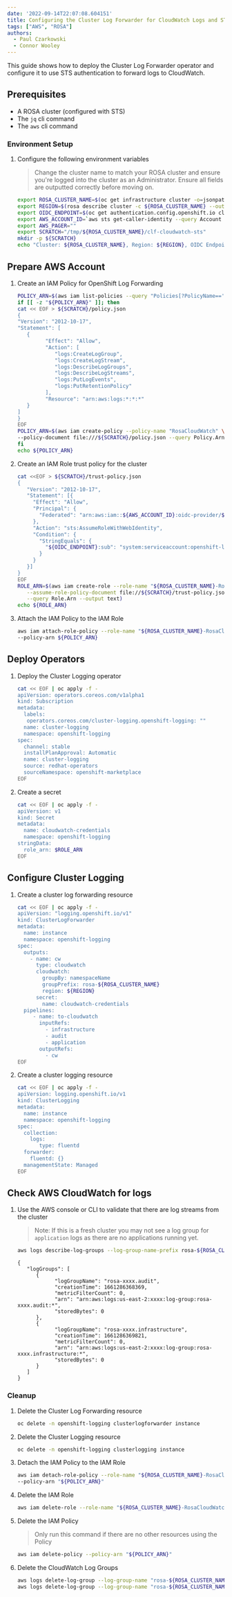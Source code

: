 ```yaml
---
date: '2022-09-14T22:07:08.604151'
title: Configuring the Cluster Log Forwarder for CloudWatch Logs and STS
tags: ["AWS", "ROSA"]
authors:
  - Paul Czarkowski
  - Connor Wooley
---
```


This guide shows how to deploy the Cluster Log Forwarder operator and configure it to use STS authentication to forward logs to CloudWatch.

## Prerequisites

* A ROSA cluster (configured with STS)
* The `jq` cli command
* The `aws` cli command

### Environment Setup

1. Configure the following environment variables

   > Change the cluster name to match your ROSA cluster and ensure you're logged into the cluster as an Administrator. Ensure all fields are outputted correctly before moving on.

   ```bash
   export ROSA_CLUSTER_NAME=$(oc get infrastructure cluster -o=jsonpath="{.status.infrastructureName}"  | sed 's/-[a-z0-9]\+$//')
   export REGION=$(rosa describe cluster -c ${ROSA_CLUSTER_NAME} --output json | jq -r .region.id)
   export OIDC_ENDPOINT=$(oc get authentication.config.openshift.io cluster -o json | jq -r .spec.serviceAccountIssuer | sed  's|^https://||')
   export AWS_ACCOUNT_ID=`aws sts get-caller-identity --query Account --output text`
   export AWS_PAGER=""
   export SCRATCH="/tmp/${ROSA_CLUSTER_NAME}/clf-cloudwatch-sts"
   mkdir -p ${SCRATCH}
   echo "Cluster: ${ROSA_CLUSTER_NAME}, Region: ${REGION}, OIDC Endpoint: ${OIDC_ENDPOINT}, AWS Account ID: ${AWS_ACCOUNT_ID}"
   ```

## Prepare AWS Account

1. Create an IAM Policy for OpenShift Log Forwarding

   ```bash
   POLICY_ARN=$(aws iam list-policies --query "Policies[?PolicyName=='RosaCloudWatch'].{ARN:Arn}" --output text)
   if [[ -z "${POLICY_ARN}" ]]; then
   cat << EOF > ${SCRATCH}/policy.json
   {
   "Version": "2012-10-17",
   "Statement": [
      {
            "Effect": "Allow",
            "Action": [
               "logs:CreateLogGroup",
               "logs:CreateLogStream",
               "logs:DescribeLogGroups",
               "logs:DescribeLogStreams",
               "logs:PutLogEvents",
               "logs:PutRetentionPolicy"
            ],
            "Resource": "arn:aws:logs:*:*:*"
      }
   ]
   }
   EOF
   POLICY_ARN=$(aws iam create-policy --policy-name "RosaCloudWatch" \
   --policy-document file:///${SCRATCH}/policy.json --query Policy.Arn --output text)
   fi
   echo ${POLICY_ARN}
   ```

1. Create an IAM Role trust policy for the cluster

   ```bash
   cat <<EOF > ${SCRATCH}/trust-policy.json
   {
      "Version": "2012-10-17",
      "Statement": [{
        "Effect": "Allow",
        "Principal": {
          "Federated": "arn:aws:iam::${AWS_ACCOUNT_ID}:oidc-provider/${OIDC_ENDPOINT}"
        },
        "Action": "sts:AssumeRoleWithWebIdentity",
        "Condition": {
          "StringEquals": {
            "${OIDC_ENDPOINT}:sub": "system:serviceaccount:openshift-logging:logcollector"
          }
        }
      }]
   }
   EOF
   ROLE_ARN=$(aws iam create-role --role-name "${ROSA_CLUSTER_NAME}-RosaCloudWatch" \
      --assume-role-policy-document file://${SCRATCH}/trust-policy.json \
      --query Role.Arn --output text)
   echo ${ROLE_ARN}
   ```

1. Attach the IAM Policy to the IAM Role

   ```bash
   aws iam attach-role-policy --role-name "${ROSA_CLUSTER_NAME}-RosaCloudWatch" \
   --policy-arn ${POLICY_ARN}
   ```

## Deploy Operators

1. Deploy the Cluster Logging operator

   ```bash
   cat << EOF | oc apply -f -
   apiVersion: operators.coreos.com/v1alpha1
   kind: Subscription
   metadata:
     labels:
      operators.coreos.com/cluster-logging.openshift-logging: ""
     name: cluster-logging
     namespace: openshift-logging
   spec:
     channel: stable
     installPlanApproval: Automatic
     name: cluster-logging
     source: redhat-operators
     sourceNamespace: openshift-marketplace
   EOF
   ```

1. Create a secret

   ```bash
   cat << EOF | oc apply -f -
   apiVersion: v1
   kind: Secret
   metadata:
     name: cloudwatch-credentials
     namespace: openshift-logging
   stringData:
     role_arn: $ROLE_ARN
   EOF
   ```

## Configure Cluster Logging

1. Create a cluster log forwarding resource

   ```bash
   cat << EOF | oc apply -f -
   apiVersion: "logging.openshift.io/v1"
   kind: ClusterLogForwarder
   metadata:
     name: instance
     namespace: openshift-logging
   spec:
     outputs:
       - name: cw
         type: cloudwatch
         cloudwatch:
           groupBy: namespaceName
           groupPrefix: rosa-${ROSA_CLUSTER_NAME}
           region: ${REGION}
         secret:
           name: cloudwatch-credentials
     pipelines:
        - name: to-cloudwatch
          inputRefs:
            - infrastructure
            - audit
            - application
          outputRefs:
            - cw
   EOF
   ```

1. Create a cluster logging resource

   ```bash
   cat << EOF | oc apply -f -
   apiVersion: logging.openshift.io/v1
   kind: ClusterLogging
   metadata:
     name: instance
     namespace: openshift-logging
   spec:
     collection:
       logs:
          type: fluentd
     forwarder:
       fluentd: {}
     managementState: Managed
   EOF
   ```


## Check AWS CloudWatch for logs

1. Use the AWS console or CLI to validate that there are log streams from the cluster

   > Note: If this is a fresh cluster you may not see a log group for `application` logs as there are no applications running yet.

   ```bash
   aws logs describe-log-groups --log-group-name-prefix rosa-${ROSA_CLUSTER_NAME}
   ```

   ```
   {
      "logGroups": [
         {
               "logGroupName": "rosa-xxxx.audit",
               "creationTime": 1661286368369,
               "metricFilterCount": 0,
               "arn": "arn:aws:logs:us-east-2:xxxx:log-group:rosa-xxxx.audit:*",
               "storedBytes": 0
         },
         {
               "logGroupName": "rosa-xxxx.infrastructure",
               "creationTime": 1661286369821,
               "metricFilterCount": 0,
               "arn": "arn:aws:logs:us-east-2:xxxx:log-group:rosa-xxxx.infrastructure:*",
               "storedBytes": 0
         }
      ]
   }
   ```

### Cleanup

1. Delete the Cluster Log Forwarding resource

   ```bash
   oc delete -n openshift-logging clusterlogforwarder instance
   ```

1. Delete the Cluster Logging resource

   ```bash
   oc delete -n openshift-logging clusterlogging instance
   ```

1. Detach the IAM Policy to the IAM Role

   ```bash
   aws iam detach-role-policy --role-name "${ROSA_CLUSTER_NAME}-RosaCloudWatch" \
   --policy-arn "${POLICY_ARN}"
   ```

1. Delete the IAM Role

   ```bash
   aws iam delete-role --role-name "${ROSA_CLUSTER_NAME}-RosaCloudWatch"
   ```

1. Delete the IAM Policy

   > Only run this command if there are no other resources using the Policy

   ```bash
   aws iam delete-policy --policy-arn "${POLICY_ARN}"
   ```

1. Delete the CloudWatch Log Groups

   ```bash
   aws logs delete-log-group --log-group-name "rosa-${ROSA_CLUSTER_NAME}.audit"
   aws logs delete-log-group --log-group-name "rosa-${ROSA_CLUSTER_NAME}.infrastructure"
   ```
